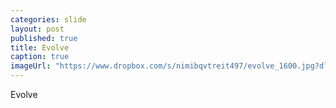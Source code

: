 ```yaml
---
categories: slide
layout: post
published: true
title: Evolve
caption: true
imageUrl: "https://www.dropbox.com/s/nimibqvtreit497/evolve_1600.jpg?dl=0"
---
```


Evolve
